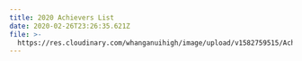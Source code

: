 ```yaml
---
title: 2020 Achievers List
date: 2020-02-26T23:26:35.621Z
file: >-
  https://res.cloudinary.com/whanganuihigh/image/upload/v1582759515/Achievers/2020_ACHIEVERS_LIST.pdf
---
```


